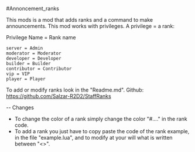 #Annoncement_ranks



This mods is a mod that adds ranks and a command to make announcements. 
This mod works with privileges. A privilege = a rank:

Privilege Name = Rank name

    server = Admin
    moderator = Moderator
    developer = Developer
    builder = Builder
    contributor = Contributor
    vip = VIP
    player = Player

To add or modify ranks look in the "Readme.md". 
Github: https://github.com/Salzar-R2D2/StaffRanks

-- Changes

- To change the color of a rank simply change the color "#...." in the rank code.
- To add a rank you just have to copy paste the code of the rank example, 
in the file "example.lua", and to modify at your will what is written between "<>".